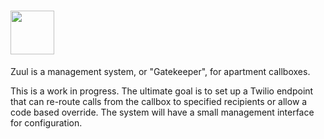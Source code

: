 # <a href="http://danschoening.deviantart.com/art/The-New-Ghostbusters-2-358054316"><img src="http://d.pr/i/1hJKI+" height="70"></a>

Zuul is a management system, or "Gatekeeper", for apartment callboxes.

This is a work in progress. The ultimate goal is to set up a Twilio endpoint that can re-route calls from the callbox to specified recipients or allow a code based override. The system will have a small management interface for configuration.
